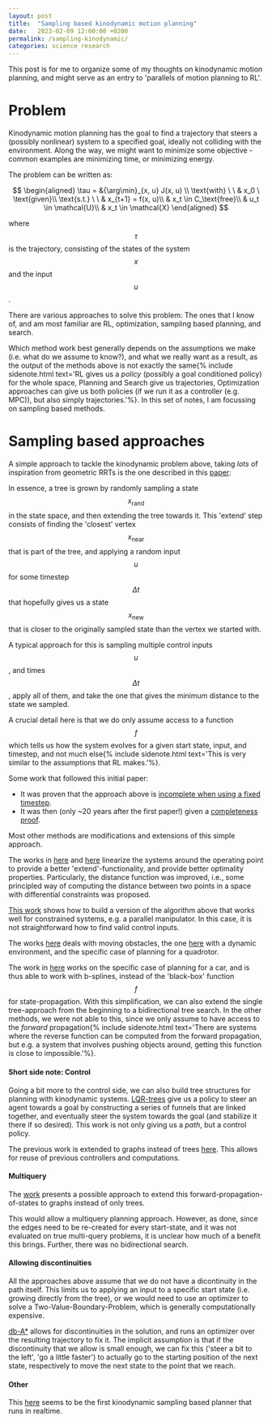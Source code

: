 ```yaml
---
layout: post
title:  "Sampling based kinodynamic motion planning"
date:   2023-02-09 12:00:00 +0200
permalink: /sampling-kinodynamic/
categories: science research
---
```


This post is for me to organize some of my thoughts on kinodynamic motion planning, and might serve as an entry to 'parallels of motion planning to RL'.

# Problem
Kinodynamic motion planning has the goal to find a trajectory that steers a (possibly nonlinear) system to a specified goal, ideally not colliding with the environment.
Along the way, we might want to minimize some objective - common examples are minimizing time, or minimizing energy.

The problem can be written as:

$$
\begin{aligned}
\tau = &{\arg\min}_{x, u} J(x, u) \\
\text{with} \ \ & x_0 \ \text{given}\\
\text{s.t.} \ \ & x_{t+1} = f(x, u)\\
& x_t \in C_\text{free}\\
& u_t \in \mathcal{U}\\
& x_t \in \mathcal{X}
\end{aligned}
$$

where $$\tau$$ is the trajectory, consisting of the states of the system $$x$$ and the input $$u$$.

There are various approaches to solve this problem: The ones that I know of, and am most familiar are RL, optimization, sampling based planning, and search.

Which method work best generally depends on the assumptions we make (i.e. what do we assume to know?), and what we really want as a result, as the output of the methods above is not exactly the same{% include sidenote.html text='RL gives us a _policy_ (possibly a goal conditioned policy) for the whole space, Planning and Search give us trajectories, Optimization approaches can give us both policies (if we run it as a controller (e.g. MPC)), but also simply trajectories.'%}. In this set of notes, I am focussing on sampling based methods.

# Sampling based approaches
A simple approach to tackle the kinodynamic problem above, taking _lots_ of inspiration from geometric RRTs is the one described in this [paper](https://skat.ihmc.us/rid=1K7WQT337-XQJP8C-1YHM/Randomized%20Kinodynamic%20Planning.pdf):

In essence, a tree is grown by randomly sampling a state $$x_\text{rand}$$ in the state space, and then extending the tree towards it.
This 'extend' step consists of finding the 'closest' vertex $$x_\text{near}$$ that is part of the tree, and applying a random input $$u$$ for some timestep $$\Delta t$$ that hopefully gives us a state $$x_\text{new}$$ that is closer to the originally sampled state than the vertex we started with. 

A typical approach for this is sampling multiple control inputs $$u$$, and times $$\Delta t$$, apply all of them, and take the one that gives the minimum distance to the state we sampled.

A crucial detail here is that we do only assume access to a function $$f$$ which tells us how the system evolves for a given start state, input, and timestep, and not much else{% include sidenote.html text='This is very similar to the assumptions that RL makes.'%}.

Some work that followed this initial paper:
- It was proven that the approach above is [incomplete when using a fixed timestep](http://www.tobiaskunz.net/pubs/KunzWAFR14-RrtIncomplete.pdf).
- It was then (only ~20 years after the first paper!) given a [completeness proof](https://ieeexplore.ieee.org/ielaam/7083369/8581687/8584061-aam.pdf).

Most other methods are modifications and extensions of this simple approach.

The works in [here](http://arl.cs.utah.edu/pubs/ICRA2013-1.pdf) and [here](https://lis.csail.mit.edu/pubs/perez-icra12.pdf) linearize the systems around the operating point to provide a better 'extend'-functionality, and provide better optimality properties.
Particularly, the distance function was improved, i.e., some principled way of computing the distance between two points in a space with differential constraints was proposed.

[This work](https://upcommons.upc.edu/bitstream/handle/2117/125331/2080-Randomized-Kinodynamic-Planning-for-Constrained-Systems.pdf) shows how to build a version of the algorithm above that works well for constrained systems, e.g. a parallel manipulator.
In this case, it is not straightforward how to find valid control inputs.

The works [here](http://biorobotics.ri.cmu.edu/papers/sbp_papers/integrated1/latombe_kinematic_obst.pdf) deals with moving obstacles, the one [here](https://www.ije.ir/article_136801_cd076228a90014fa04cda30c9ee8dd49.pdf) with a dynamic environment, and the specific case of planning for a quadrotor.

The work in [here](https://ieeexplore.ieee.org/abstract/document/7274361) works on the specific case of planning for a car, and is thus able to work with b-splines, instead of the 'black-box' function $$f$$ for state-propagation.
With this simplification, we can also extend the single tree-approach from the beginning to a bidirectional tree search.
In the other methods, we were not able to this, since we only assume to have access to the _forward_ propagation{% include sidenote.html text='There are systems where the reverse function can be computed from the forward propagation, but e.g. a system that involves pushing objects around, getting this function is close to impossible.'%}.

#### Short side note: Control
Going a bit more to the control side, we can also build tree structures for planning with kinodynamic systems.
[LQR-trees](https://groups.csail.mit.edu/robotics-center/public_papers/Tedrake09a.pdf) give us a policy to steer an agent towards a goal by constructing a series of funnels that are linked together, and eventually steer the system towards the goal (and stabilize it there if so desired).
This work is not only giving us a _path_, but a control policy.

The previous work is extended to graphs instead of trees [here](https://groups.csail.mit.edu/robotics-center/public_papers/Majumdar11.pdf).
This allows for reuse of previous controllers and computations.

#### Multiquery
The [work](https://kavrakilab.org/publications/shome2021-bundle-of-edges.pdf) presents a possible approach to extend this forward-propagation-of-states to graphs instead of only trees.

This would allow a multiquery planning approach.
However, as done, since the edges need to be re-created for every start-state, and it was not evaluated on true multi-query problems, it is unclear how much of a benefit this brings.
Further, there was no bidirectional search.

#### Allowing discontinuities
All the approaches above assume that we do not have a dicontinuity in the path itself.
This limits us to applying an input to a specific start state (i.e. growing directly from the tree), or we would need to use an optimizer to solve a Two-Value-Boundary-Problem, which is generally computationally expensive.

[db-A*](https://arxiv.org/abs/2203.11108) allows for discontinuities in the solution, and runs an optimizer over the resulting trajectory to fix it.
The implicit assumption is that if the discontinuity that we allow is small enough, we can fix this ('steer a bit to the left', 'go a little faster') to actually go to the starting position of the next state, respectively to move the next state to the point that we reach.

#### Other
This [here](https://stanfordasl.github.io/wp-content/papercite-data/pdf/Allen.Pavone.AIAAGNC16.pdf) seems to be the first kinodynamic sampling based planner that runs in realtime.
